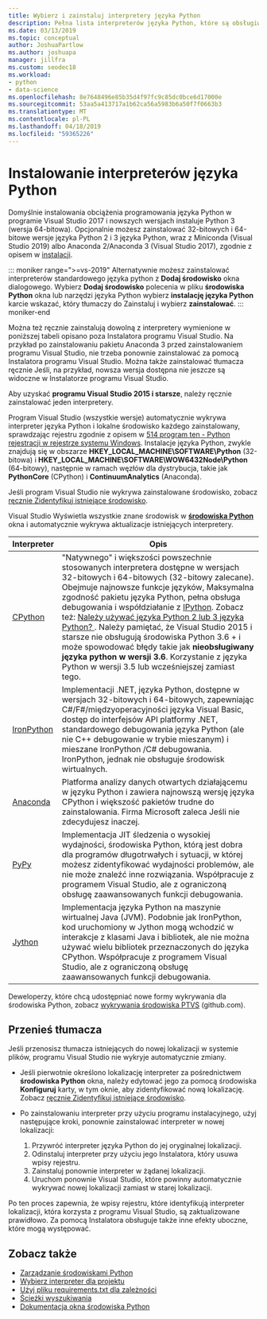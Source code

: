```yaml
---
title: Wybierz i zainstaluj interpretery języka Python
description: Pełna lista interpreterów języka Python, które są obsługiwane w programie Visual Studio z krótkie instrukcje, gdzie można znaleźć własnych instalatorów.
ms.date: 03/13/2019
ms.topic: conceptual
author: JoshuaPartlow
ms.author: joshuapa
manager: jillfra
ms.custom: seodec18
ms.workload:
- python
- data-science
ms.openlocfilehash: 8e7648496e85b35d4f97fc9c85dc0bce6d17000e
ms.sourcegitcommit: 53aa5a413717a1b62ca56a5983b6a50f7f0663b3
ms.translationtype: MT
ms.contentlocale: pl-PL
ms.lasthandoff: 04/18/2019
ms.locfileid: "59365226"
---
```

# <a name="install-python-interpreters"></a>Instalowanie interpreterów języka Python

Domyślnie instalowania obciążenia programowania języka Python w programie Visual Studio 2017 i nowszych wersjach instaluje Python 3 (wersja 64-bitowa). Opcjonalnie możesz zainstalować 32-bitowych i 64-bitowe wersje języka Python 2 i 3 języka Python, wraz z Miniconda (Visual Studio 2019) albo Anaconda 2/Anaconda 3 (Visual Studio 2017), zgodnie z opisem w [instalacji](installing-python-support-in-visual-studio.md).

::: moniker range=">=vs-2019"
Alternatywnie możesz zainstalować interpreterów standardowego języka python z **Dodaj środowisko** okna dialogowego. Wybierz **Dodaj środowisko** polecenia w pliku **środowiska Python** okna lub narzędzi języka Python wybierz **instalację języka Python** karcie wskazać, który tłumaczy do Zainstaluj i wybierz **zainstalować**.
::: moniker-end

Można też ręcznie zainstalują dowolną z interpretery wymienione w poniższej tabeli opisano poza Instalatora programu Visual Studio. Na przykład po zainstalowaniu pakietu Anaconda 3 przed zainstalowaniem programu Visual Studio, nie trzeba ponownie zainstalować za pomocą Instalatora programu Visual Studio. Można także zainstalować tłumacza ręcznie Jeśli, na przykład, nowsza wersja dostępna nie jeszcze są widoczne w Instalatorze programu Visual Studio.

Aby uzyskać **programu Visual Studio 2015 i starsze**, należy ręcznie zainstalować jeden interpretery.

Program Visual Studio (wszystkie wersje) automatycznie wykrywa interpreter języka Python i lokalne środowisko każdego zainstalowany, sprawdzając rejestru zgodnie z opisem w [514 program ten - Python rejestracji w rejestrze systemu Windows](https://www.python.org/dev/peps/pep-0514/). Instalacje języka Python, zwykle znajdują się w obszarze **HKEY_LOCAL_MACHINE\SOFTWARE\Python** (32-bitowa) i **HKEY_LOCAL_MACHINE\SOFTWARE\WOW6432Node\Python** (64-bitowy), następnie w ramach węzłów dla dystrybucja, takie jak **PythonCore** (CPython) i **ContinuumAnalytics** (Anaconda).

Jeśli program Visual Studio nie wykrywa zainstalowane środowisko, zobacz [ręcznie Zidentyfikuj istniejące środowisko](managing-python-environments-in-visual-studio.md#manually-identify-an-existing-environment).

Visual Studio Wyświetla wszystkie znane środowisk w [ **środowiska Python** ](managing-python-environments-in-visual-studio.md#the-python-environments-window) okna i automatycznie wykrywa aktualizacje istniejących interpretery.

| Interpreter | Opis |
| --- | --- |
| [CPython](https://www.python.org/) | "Natywnego" i większości powszechnie stosowanych interpretera dostępne w wersjach 32-bitowych i 64-bitowych (32-bitowy zalecane). Obejmuje najnowsze funkcje języków, Maksymalna zgodność pakietu języka Python, pełna obsługa debugowania i współdziałanie z [IPython](https://ipython.org/). Zobacz też: [Należy używać języka Python 2 lub 3 języka Python? ](https://wiki,python.org/moin/Python2orPython3). Należy pamiętać, że Visual Studio 2015 i starsze nie obsługują środowiska Python 3.6 + i może spowodować błędy takie jak **nieobsługiwany języka python w wersji 3.6**. Korzystanie z języka Python w wersji 3.5 lub wcześniejszej zamiast tego. |
| [IronPython](https://github.com/IronLanguages/ironpython2) | Implementacji .NET, języka Python, dostępne w wersjach 32-bitowych i 64-bitowych, zapewniając C#/F#/międzyoperacyjności języka Visual Basic, dostęp do interfejsów API platformy .NET, standardowego debugowania języka Python (ale nie C++ debugowanie w trybie mieszanym) i mieszane IronPython /C# debugowania. IronPython, jednak nie obsługuje środowisk wirtualnych. |
| [Anaconda](https://www.continuum.io) | Platforma analizy danych otwartych działającemu w języku Python i zawiera najnowszą wersję języka CPython i większość pakietów trudne do zainstalowania. Firma Microsoft zaleca Jeśli nie zdecydujesz inaczej. |
| [PyPy](https://www.pypy.org/) | Implementacja JIT śledzenia o wysokiej wydajności, środowiska Python, którą jest dobra dla programów długotrwałych i sytuacji, w której możesz zidentyfikować wydajności problemów, ale nie może znaleźć inne rozwiązania. Współpracuje z programem Visual Studio, ale z ograniczoną obsługę zaawansowanych funkcji debugowania. |
| [Jython](http://www.jython.org/) | Implementacja języka Python na maszynie wirtualnej Java (JVM). Podobnie jak IronPython, kod uruchomiony w Jython mogą wchodzić w interakcje z klasami Java i bibliotek, ale nie można używać wielu bibliotek przeznaczonych do języka CPython. Współpracuje z programem Visual Studio, ale z ograniczoną obsługę zaawansowanych funkcji debugowania. |

Deweloperzy, które chcą udostępniać nowe formy wykrywania dla środowiska Python, zobacz [wykrywania środowiska PTVS](https://github.com/Microsoft/PTVS/wiki/Extensibility-Environments) (github.com).

## <a name="move-an-interpreter"></a>Przenieś tłumacza

Jeśli przenosisz tłumacza istniejących do nowej lokalizacji w systemie plików, programu Visual Studio nie wykryje automatycznie zmiany.

- Jeśli pierwotnie określono lokalizację interpreter za pośrednictwem **środowiska Python** okna, należy edytować jego za pomocą środowiska **Konfiguruj** karty, w tym oknie, aby zidentyfikować nową lokalizację. Zobacz [ręcznie Zidentyfikuj istniejące środowisko](managing-python-environments-in-visual-studio.md#manually-identify-an-existing-environment).

- Po zainstalowaniu interpreter przy użyciu programu instalacyjnego, użyj następujące kroki, ponownie zainstalować interpreter w nowej lokalizacji:

  1. Przywróć interpreter języka Python do jej oryginalnej lokalizacji.
  2. Odinstaluj interpreter przy użyciu jego Instalatora, który usuwa wpisy rejestru.
  3. Zainstaluj ponownie interpreter w żądanej lokalizacji.
  4. Uruchom ponownie Visual Studio, które powinny automatycznie wykrywać nowej lokalizacji zamiast w starej lokalizacji.

Po ten proces zapewnia, że wpisy rejestru, które identyfikują interpreter lokalizacji, która korzysta z programu Visual Studio, są zaktualizowane prawidłowo. Za pomocą Instalatora obsługuje także inne efekty uboczne, które mogą występować.

## <a name="see-also"></a>Zobacz także

- [Zarządzanie środowiskami Python](managing-python-environments-in-visual-studio.md)
- [Wybierz interpreter dla projektu](selecting-a-python-environment-for-a-project.md)
- [Użyj pliku requirements.txt dla zależności](managing-required-packages-with-requirements-txt.md)
- [Ścieżki wyszukiwania](search-paths.md)
- [Dokumentacja okna środowiska Python](python-environments-window-tab-reference.md)
